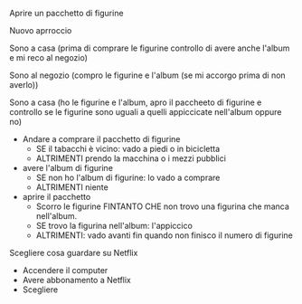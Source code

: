 Aprire un pacchetto di figurine


Nuovo aprroccio

Sono a casa (prima di comprare le figurine controllo di avere anche l'album e mi reco al negozio)

Sono al negozio (compro le figurine e l'album (se mi accorgo prima di non averlo))

Sono a casa (ho le figurine e l'album, apro il paccheeto di figurine e controllo se le figurine sono uguali a quelli appiccicate nell'album oppure no)











- Andare a comprare il pacchetto di figurine
    - SE il tabacchi è vicino:
        vado a piedi o in bicicletta
    - ALTRIMENTI
        prendo la macchina o i mezzi pubblici
- avere l'album di figurine
    - SE non ho l'album di figurine:
        lo vado a comprare 
    - ALTRIMENTI
        niente
- aprire il pacchetto
    - Scorro le figurine FINTANTO CHE non trovo una figurina che manca nell'album.
    - SE trovo la figurina nell'album:
        l'appiccico
    - ALTRIMENTI:
        vado avanti fin quando non finisco il numero di figurine











Scegliere cosa guardare su Netflix

- Accendere il computer
- Avere abbonamento a Netflix
- Scegliere 




